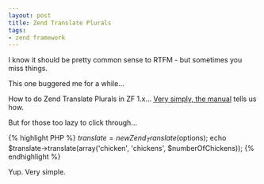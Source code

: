 ```yaml
---
layout: post
title: Zend Translate Plurals
tags:
- zend framework
---
```


I know it should be pretty common sense to RTFM - but sometimes you miss things.

This one buggered me for a while...

How to do Zend Translate Plurals in ZF 1.x...  [Very simply, the manual](http://framework.zend.com/manual/1.12/en/zend.translate.plurals.html) tells us how.

But for those too lazy to click through...


{% highlight PHP %}
$translate = new Zend_Translate($options);
echo $translate->translate(array('chicken', 'chickens', $numberOfChickens));
{% endhighlight %}    


Yup.  Very simple.  

